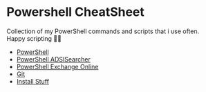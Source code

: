 # Powershell CheatSheet

Collection of my PowerShell commands and scripts that i use often.<br>
Happy scripting 🧑‍💻

- [PowerShell](PowerShell%20CheatSheet.md)
- [PowerShell ADSISearcher](PowerShell%20ADSISearcher.md)
- [PowerShell Exchange Online](PowerShell%20Exchange%20Online.md)
- [Git](Git%20CheatSheet.md)
- [Install Stuff](Install%20stuff.md)
